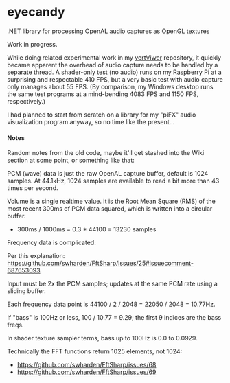 # eyecandy
.NET library for processing OpenAL audio captures as OpenGL textures

Work in progress.

While doing related experimental work in my [vertViwer](https://github.com/MV10/vertViewer) repository, it quickly became apparent the overhead of audio capture needs to be handled by a separate thread. A shader-only test (no audio) runs on my Raspberry Pi at a surprising and respectable 410 FPS, but a very basic test with audio capture only manages about 55 FPS. (By comparison, my Windows desktop runs the same test programs at a mind-bending 4083 FPS and 1150 FPS, respectively.)

I had planned to start from scratch on a library for my "piFX" audio visualization program anyway, so no time like the present...

#### Notes

Random notes from the old code, maybe it'll get stashed into the Wiki section at some point, or something like that:

PCM (wave) data is just the raw OpenAL capture buffer, default is 1024 samples. At 44.1kHz, 1024 samples are available to read a bit more than 43 times per second.

Volume is a single realtime value. It is the Root Mean Square (RMS) of the most recent 300ms of PCM data squared, which is written into a circular buffer.

* 300ms / 1000ms = 0.3 * 44100 = 13230 samples

Frequency data is complicated:

Per this explanation: https://github.com/swharden/FftSharp/issues/25#issuecomment-687653093

Input must be 2x the PCM samples; updates at the same PCM rate using a sliding buffer.

Each frequency data point is 44100 / 2 / 2048 = 22050 / 2048 = 10.77Hz.

If "bass" is 100Hz or less, 100 / 10.77 = 9.29; the first 9 indices are the bass freqs.

In shader texture sampler terms, bass up to 100Hz is 0.0 to 0.0929.

Technically the FFT functions return 1025 elements, not 1024:
* https://github.com/swharden/FftSharp/issues/68
* https://github.com/swharden/FftSharp/issues/69
